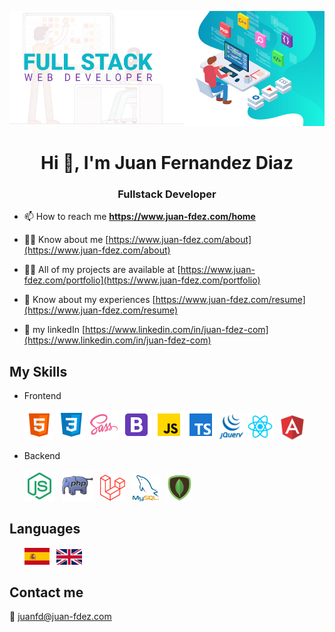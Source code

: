 
![fullstack](/images/fullstack1.jpg)

<h1 align="center">Hi 👋, I'm Juan Fernandez Diaz</h1>
<h3 align="center">Fullstack Developer</h3>

- 📫 How to reach me **https://www.juan-fdez.com/home**

- 🙍‍♂️ Know about me [https://www.juan-fdez.com/about](https://www.juan-fdez.com/about)

- 👨‍💻 All of my projects are available at [https://www.juan-fdez.com/portfolio](https://www.juan-fdez.com/portfolio)

- 📄 Know about my experiences [https://www.juan-fdez.com/resume](https://www.juan-fdez.com/resume)

- 💼 my linkedIn [https://www.linkedin.com/in/juan-fdez-com](https://www.linkedin.com/in/juan-fdez-com)

## My Skills

- Frontend
  <p>
    <img src="/images/html5.png" width="47px" /> 
    <img src="/images/css3.png" width="48px" /> 
    <img src="/images/sass.png" width="48px" /> 
    <img src="/images/bootstrap.png" width="48px" />
    <img src="/images/javascript.png" width="48px" />
    <img src="/images/typescript.png" width="48px" />
    <img src="/images/jquery.png" width="42px" />
    <img src="/images/react.png" width="42px" /> &nbsp;
    <img src="/images/angular.png" width="37px" />
  </p>

- Backend
   <p>
    <img src="/images/node.png" width="48px" /> &nbsp;
    <img src="/images/php.png" width="50px" /> &nbsp;
    <img src="/images/laravel.png" width="40px" /> &nbsp;
    <img src="/images/mysql.png" width="42px" /> &nbsp;
    <img src="/images/mongo.png" width="42px" />
  </p>
  
## Languages

  <p>
    &nbsp; &nbsp; &nbsp; <img src="/images/spain.png" width="40px" /> &nbsp;
    <img src="/images/united-kingdom.png" width="41px" height="25px" /> 
  </p> 
  
## Contact me

   📧 [juanfd@juan-fdez.com](https://www.juan-fdez.com/contact) 
   &nbsp;<br />
   &nbsp;<br />
